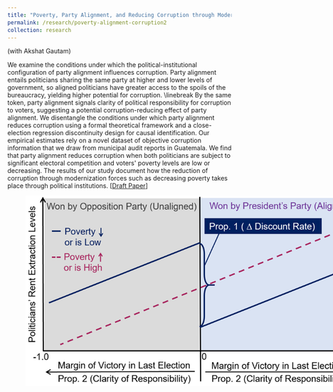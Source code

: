 ```yaml
---
title: "Poverty, Party Alignment, and Reducing Corruption through Modernization: Evidence from Guatemala"
permalink: /research/poverty-alignment-corruption2
collection: research
---
```


(with Akshat Gautam)

We examine the conditions under which the political-institutional configuration of party alignment influences corruption. Party alignment entails politicians sharing the same party at higher and lower levels of government, so aligned politicians have greater access to the spoils of the bureaucracy, yielding higher potential for corruption. \linebreak By the same token, party alignment signals clarity of political responsibility for corruption to voters, suggesting a potential corruption-reducing effect of party alignment. We disentangle the conditions under which party alignment reduces corruption using a formal theoretical framework and a close-election regression discontinuity design for causal identification. Our empirical estimates rely on a novel dataset of objective corruption information that we draw from municipal audit reports in Guatemala. We find that party alignment reduces corruption when both politicians are subject to significant electoral competition and voters' poverty levels are low or decreasing. The results of our study document how the reduction of corruption through modernization forces such as decreasing poverty takes place through political institutions. [[Draft Paper](https://mikedenly.com/files/dg-corruption.pdf)]  

<figure style="width: 769px; height: 360px"  class="align-center">
  <img src="/images/prop1and2.png" alt="" />
</figure>
